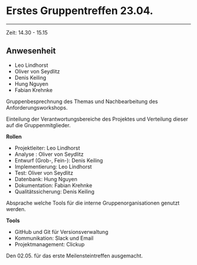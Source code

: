# Erstes Gruppentreffen 23.04. #
----------

Zeit: 14.30 - 15.15 

## Anwesenheit ##

- Leo Lindhorst
- Oliver von Seydlitz
- Denis Keiling
- Hung Nguyen
- Fabian Krehnke

Gruppenbesprechnung des Themas und Nachbearbeitung des Anforderungsworkshops. 

Einteilung der Verantwortungsbereiche des Projektes und 
Verteilung dieser auf die Gruppenmitglieder.

**Rollen**

- Projektleiter: Leo Lindhorst
- Analyse : Oliver von Seydlitz
- Entwurf (Grob-, Fein-): Denis Keiling
- Implementierung: Leo Lindhorst
- Test: Oliver von Seydlitz
- Datenbank: Hung Nguyen
- Dokumentation: Fabian Krehnke 
- Qualitätssicherung: Denis Keiling 

Absprache welche Tools für die interne Gruppenorganisationen genutzt werden. 

**Tools** 

- GitHub und Git für Versionsverwaltung 
- Kommunikation: Slack und Email
- Projektmanagement: Clickup


Den 02.05. für das erste Meilensteintreffen ausgemacht. 
